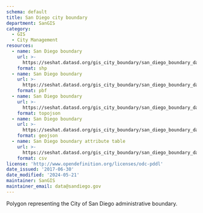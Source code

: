 ```yaml
---
schema: default
title: San Diego city boundary
department: SanGIS
category:
  - GIS
  - City Management
resources:
  - name: San Diego boundary 
    url: >-
      https://seshat.datasd.org/gis_city_boundary/san_diego_boundary_datasd.zip
    format: shp
  - name: San Diego boundary
    url: >-
      https://seshat.datasd.org/gis_city_boundary/san_diego_boundary_datasd.pbf
    format: pbf
  - name: San Diego boundary
    url: >-
      https://seshat.datasd.org/gis_city_boundary/san_diego_boundary_datasd.topo.json
    format: topojson
  - name: San Diego boundary
    url: >-
      https://seshat.datasd.org/gis_city_boundary/san_diego_boundary_datasd.geojson
    format: geojson
  - name: San Diego boundary attribute table
    url: >-
      https://seshat.datasd.org/gis_city_boundary/san_diego_boundary_datasd.csv
    format: csv
license: 'http://www.opendefinition.org/licenses/odc-pddl'
date_issued: '2017-06-30'
date_modified: '2024-05-21'
maintainer: SanGIS
maintainer_email: data@sandiego.gov
---
```

Polygon representing the City of San Diego administrative boundary.
<!--more-->